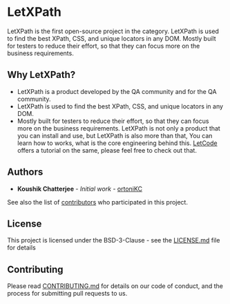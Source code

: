 # LetXPath
LetXPath is the first open-source project in the category.
LetXPath is used to find the best XPath, CSS, and unique locators in any DOM. Mostly built for testers to reduce their effort, so that they can focus more on the business requirements.
## Why LetXPath?
* LetXPath is a product developed by the QA community and for the QA community.
* LetXPath is used to find the best XPath, CSS, and unique locators in any DOM.
* Mostly built for testers to reduce their effort, so that they can focus more on the business requirements.
LetXPath is not only a product that you can install and use, but LetXPath is also more than that, You can learn how to works, what is the core engineering behind this.
[LetCode](https://youtub.com/letcode) offers a tutorial on the same, please feel free to check out that.

## Authors
* **Koushik Chatterjee** - *Initial work* - [ortoniKC](https://github.com/ortonikc)

See also the list of [contributors](https://github.com/ortoniKC/LetXPath/graphs/contributors) who participated in this project.

## License
This project is licensed under the BSD-3-Clause - see the [LICENSE.md](LICENSE.md) file for details

## Contributing
Please read [CONTRIBUTING.md](CONTRIBUTING.md) for details on our code of conduct, and the process for submitting pull requests to us.